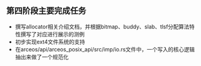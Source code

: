 ## 第四阶段主要完成任务
- 撰写allocator相关介绍文档，并根据bitmap、buddy、slab、tlsf分配算法特性撰写了对应进行展示的测例
- 初步实现ext4文件系统的支持
- 在arceos/api/arceos_posix_api/src/imp/io.rs文件中，一个写入的核心逻辑抽出来做了一个规范化